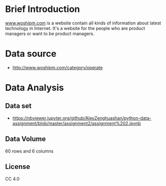 # Brief Introduction
www.woshipm.com is a website contain all kinds of information about latest technology in Internet. It's a website for the people who are product managers or want to be product managers. 
# Data source
* http://www.woshipm.com/category/operate
# Data Analysis
## Data set     
* https://nbviewer.jupyter.org/github/AlexZenghuashan/python-data-assignment/blob/master/assignment2/assignment%202.ipynb
## Data Volume
60 rows and 6 columns
## License
CC 4.0
